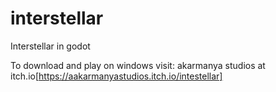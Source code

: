 # interstellar
Interstellar in godot

To download and play on windows visit: akarmanya studios at itch.io[https://aakarmanyastudios.itch.io/intestellar]
